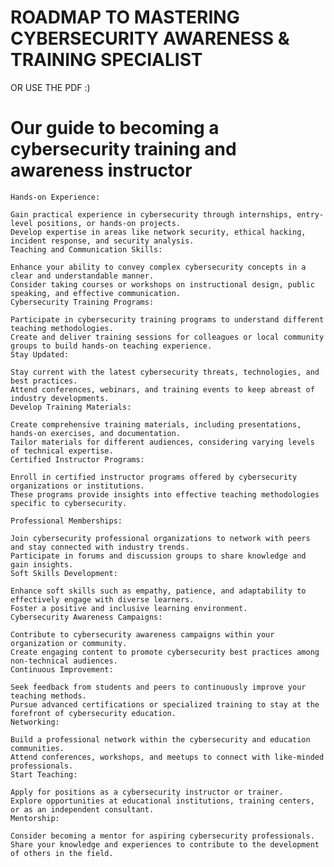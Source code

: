 # ROADMAP TO MASTERING CYBERSECURITY AWARENESS & TRAINING SPECIALIST

 

OR USE THE PDF :)



# Our  guide to becoming a cybersecurity training and awareness instructor
    
    Hands-on Experience:

    Gain practical experience in cybersecurity through internships, entry-level positions, or hands-on projects.
    Develop expertise in areas like network security, ethical hacking, incident response, and security analysis.
    Teaching and Communication Skills:

    Enhance your ability to convey complex cybersecurity concepts in a clear and understandable manner.
    Consider taking courses or workshops on instructional design, public speaking, and effective communication.
    Cybersecurity Training Programs:

    Participate in cybersecurity training programs to understand different teaching methodologies.
    Create and deliver training sessions for colleagues or local community groups to build hands-on teaching experience.
    Stay Updated:

    Stay current with the latest cybersecurity threats, technologies, and best practices.
    Attend conferences, webinars, and training events to keep abreast of industry developments.
    Develop Training Materials:

    Create comprehensive training materials, including presentations, hands-on exercises, and documentation.
    Tailor materials for different audiences, considering varying levels of technical expertise.
    Certified Instructor Programs:

    Enroll in certified instructor programs offered by cybersecurity organizations or institutions.
    These programs provide insights into effective teaching methodologies specific to cybersecurity.
    
    Professional Memberships:

    Join cybersecurity professional organizations to network with peers and stay connected with industry trends.
    Participate in forums and discussion groups to share knowledge and gain insights.
    Soft Skills Development:

    Enhance soft skills such as empathy, patience, and adaptability to effectively engage with diverse learners.
    Foster a positive and inclusive learning environment.
    Cybersecurity Awareness Campaigns:

    Contribute to cybersecurity awareness campaigns within your organization or community.
    Create engaging content to promote cybersecurity best practices among non-technical audiences.
    Continuous Improvement:

    Seek feedback from students and peers to continuously improve your teaching methods.
    Pursue advanced certifications or specialized training to stay at the forefront of cybersecurity education.
    Networking:

    Build a professional network within the cybersecurity and education communities.
    Attend conferences, workshops, and meetups to connect with like-minded professionals.
    Start Teaching:

    Apply for positions as a cybersecurity instructor or trainer.
    Explore opportunities at educational institutions, training centers, or as an independent consultant.
    Mentorship:

    Consider becoming a mentor for aspiring cybersecurity professionals.
    Share your knowledge and experiences to contribute to the development of others in the field.
